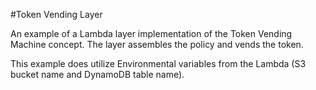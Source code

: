 #Token Vending Layer

An example of a Lambda layer implementation of the Token Vending Machine concept.
The layer assembles the policy and vends the token.

This example does utilize Environmental variables from the Lambda 
(S3 bucket name and DynamoDB table name).